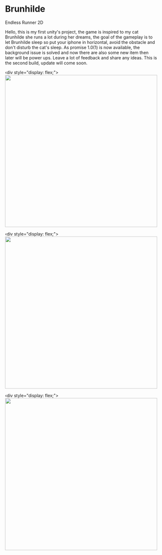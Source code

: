# Brunhilde

Endless Runner 2D

Hello, this is my first unity's project, the game is inspired to my cat Brunhilde she runs a lot during her dreams, the goal of the gameplay is to let Brunhilde sleep so put your iphone in horizontal, avoid the obstacle and don't disturb the cat's sleep. As promise 1.0(1) is now available, the background issue is solved and now there are also some new item then later will be power ups. Leave a lot of feedback and share any ideas. This is the second build, update will come soon.


‹div style="display: flex;">
 <img src="https://github.com/IlSense98/Brunhilde/assets/148085463/3e89b88c-0ee2-4513-a5e2-70bf1796e5ed" width="500" />
</div>


‹div style="display: flex;">
 <img src="https://github.com/IlSense98/Brunhilde/assets/148085463/77d21637-1ef9-4577-935a-170ec5aa9c8a" width="500" />
</div>


‹div style="display: flex;">
 <img src="https://github.com/IlSense98/Brunhilde/assets/148085463/f329c420-6252-4d51-a213-e0cfc7f77395" width="500" />
</div>


